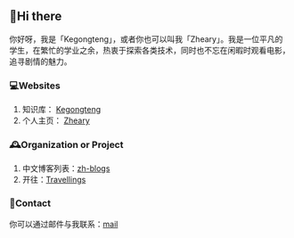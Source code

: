 ## 👋Hi there 
你好呀，我是「Kegongteng」，或者你也可以叫我「Zheary」。我是一位平凡的学生，在繁忙的学业之余，热衷于探索各类技术，同时也不忘在闲暇时观看电影，追寻剧情的魅力。
### 💻Websites
1. 知识库： [Kegongteng](https://kegongteng.cn)
2. 个人主页： [Zheary](https://zheary.com)
### 🕰️Organization or Project
1. 中文博客列表：[zh-blogs](https://github.com/zh-blogs)
2. 开往：[Travellings](https://github.com/travellings-link)
### 🎯Contact
你可以通过邮件与我联系：[mail](mailto:i@kegongteng.cn)
